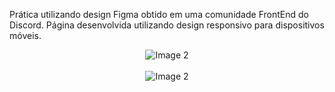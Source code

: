 Prática utilizando design Figma obtido em uma comunidade FrontEnd do Discord.
Página desenvolvida utilizando design responsivo para dispositivos móveis.
<div align="center">
  <img src="https://github.com/brunocmnz/join-community/assets/117315412/b07860e9-37d7-405d-a0bc-d77a4f4200b8" alt="Image 2"><br><br>
  <img src="https://github.com/brunocmnz/join-community/assets/117315412/588f5903-1362-4d7d-9b16-dacb35a572ed" alt="Image 2"><br><br>
</div>

